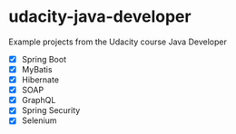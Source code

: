 # udacity-java-developer
Example projects from the Udacity course Java Developer

- [x] Spring Boot
- [x] MyBatis
- [x] Hibernate
- [x] SOAP
- [x] GraphQL
- [x] Spring Security
- [x] Selenium
